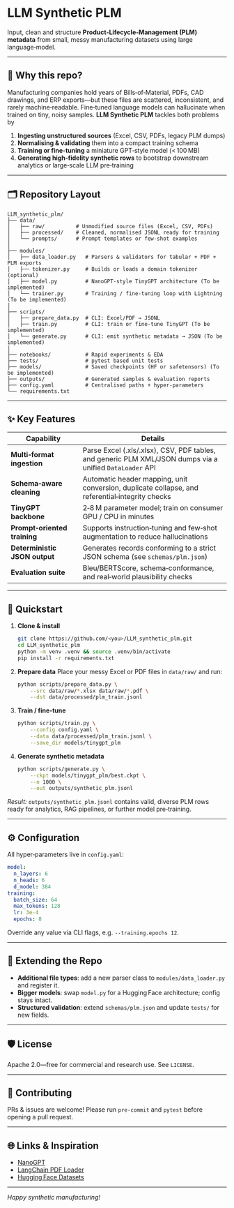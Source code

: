 # LLM Synthetic PLM

Input, clean and structure **Product‑Lifecycle‑Management (PLM) metadata** from small, messy manufacturing datasets using large language‑model.

---

## 🚀 Why this repo?

Manufacturing companies hold years of Bills‑of‑Material, PDFs, CAD drawings, and ERP exports—but these files are scattered, inconsistent, and rarely machine‑readable.  Fine‑tuned language models can hallucinate when trained on tiny, noisy samples.  **LLM Synthetic PLM** tackles both problems by

1. **Ingesting unstructured sources** (Excel, CSV, PDFs, legacy PLM dumps)
2. **Normalising & validating** them into a compact training schema
3. **Training or fine‑tuning** a miniature GPT‑style model (< 100 MB)
4. **Generating high‑fidelity synthetic rows** to bootstrap downstream analytics or large‑scale LLM pre‑training

---

## 🗂 Repository Layout

```text
LLM_synthetic_plm/
├── data/
│   ├── raw/          # Unmodified source files (Excel, CSV, PDFs)
│   ├── processed/    # Cleaned, normalised JSONL ready for training
│   └── prompts/      # Prompt templates or few‑shot examples
│
├── modules/
│   ├── data_loader.py   # Parsers & validators for tabular + PDF + PLM exports
│   ├── tokenizer.py     # Builds or loads a domain tokenizer (optional)
│   ├── model.py         # NanoGPT‑style TinyGPT architecture (To be implemented)
│   └── trainer.py       # Training / fine‑tuning loop with Lightning (To be implemented)
│
├── scripts/
│   ├── prepare_data.py  # CLI: Excel/PDF → JSONL
│   ├── train.py         # CLI: train or fine‑tune TinyGPT (To be implemented)
│   └── generate.py      # CLI: emit synthetic metadata → JSON (To be implemented)
│
├── notebooks/           # Rapid experiments & EDA
├── tests/               # pytest based unit tests
├── models/              # Saved checkpoints (HF or safetensors) (To be implemented)
├── outputs/             # Generated samples & evaluation reports
├── config.yaml          # Centralised paths + hyper‑parameters
└── requirements.txt
```

---

## ✨ Key Features

| Capability                    | Details                                                                                                  |
| ----------------------------- | -------------------------------------------------------------------------------------------------------- |
| **Multi‑format ingestion**    | Parse Excel (.xls/.xlsx), CSV, PDF tables, and generic PLM XML/JSON dumps via a unified `DataLoader` API |
| **Schema‑aware cleaning**     | Automatic header mapping, unit conversion, duplicate collapse, and referential‑integrity checks          |
| **TinyGPT backbone**          | 2‑8 M parameter model; train on consumer GPU / CPU in minutes                                            |
| **Prompt‑oriented training**  | Supports instruction‑tuning and few‑shot augmentation to reduce hallucinations                           |
| **Deterministic JSON output** | Generates records conforming to a strict JSON schema (see `schemas/plm.json`)                            |
| **Evaluation suite**          | Bleu/BERTScore, schema‑conformance, and real‑world plausibility checks                                   |

---

## 🔧 Quickstart

1. **Clone & install**

   ```bash
   git clone https://github.com/<you>/LLM_synthetic_plm.git
   cd LLM_synthetic_plm
   python -m venv .venv && source .venv/bin/activate
   pip install -r requirements.txt
   ```
2. **Prepare data**
   Place your messy Excel or PDF files in `data/raw/` and run:

   ```bash
   python scripts/prepare_data.py \
       --src data/raw/*.xlsx data/raw/*.pdf \
       --dst data/processed/plm_train.jsonl
   ```
3. **Train / fine‑tune**

   ```bash
   python scripts/train.py \
       --config config.yaml \
       --data data/processed/plm_train.jsonl \
       --save_dir models/tinygpt_plm
   ```
4. **Generate synthetic metadata**

   ```bash
   python scripts/generate.py \
       --ckpt models/tinygpt_plm/best.ckpt \
       --n 1000 \
       --out outputs/synthetic_plm.jsonl
   ```

*Result:* `outputs/synthetic_plm.jsonl` contains valid, diverse PLM rows ready for analytics, RAG pipelines, or further model pre‑training.

---

## ⚙️ Configuration

All hyper‑parameters live in `config.yaml`:

```yaml
model:
  n_layers: 6
  n_heads: 6
  d_model: 384
training:
  batch_size: 64
  max_tokens: 128
  lr: 3e‑4
  epochs: 8
```

Override any value via CLI flags, e.g. `--training.epochs 12`.

---

## 🧩 Extending the Repo

* **Additional file types**: add a new parser class to `modules/data_loader.py` and register it.
* **Bigger models**: swap `model.py` for a Hugging Face architecture; config stays intact.
* **Structured validation**: extend `schemas/plm.json` and update `tests/` for new fields.

---

## 🛡️ License

Apache 2.0—free for commercial and research use. See `LICENSE`.

---

## 🤝 Contributing

PRs & issues are welcome!  Please run `pre‑commit` and `pytest` before opening a pull request.

---

## 🌐 Links & Inspiration

* [NanoGPT](https://github.com/karpathy/nanogpt)
* [LangChain PDF Loader](https://python.langchain.com/docs/modules/data_connection/document_loaders/pdf)
* [Hugging Face Datasets](https://huggingface.co/docs/datasets)

---

*Happy synthetic manufacturing!*

